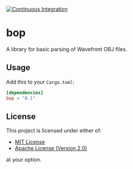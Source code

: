 [![Continuous Integration](https://github.com/IoanThomas/bop/actions/workflows/ci.yml/badge.svg)](https://github.com/IoanThomas/bop/actions/workflows/ci.yml)
# bop
A library for basic parsing of Wavefront OBJ files.

## Usage

Add this to your `Cargo.toml`:

```toml
[dependencies]
bop = "0.1"
```

## License

This project is licensed under either of:

 * [MIT License](LICENSE-MIT)
 * [Apache License (Version 2.0)](LICENSE-APACHE)
 
 at your option.
 
